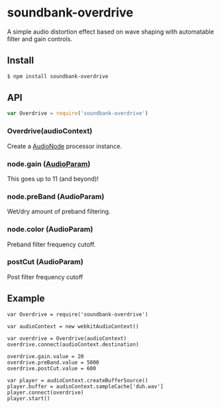 soundbank-overdrive
===

A simple audio distortion effect based on wave shaping with automatable filter and gain controls.

## Install

```bash
$ npm install soundbank-overdrive
```

## API

```js
var Overdrive = require('soundbank-overdrive')
```

### Overdrive(audioContext)

Create a [AudioNode](https://developer.mozilla.org/en-US/docs/Web/API/AudioNode) processor instance.

### node.gain ([AudioParam](https://developer.mozilla.org/en-US/docs/Web/API/AudioParam))

This goes up to 11 (and beyond)!

### node.preBand (AudioParam)

Wet/dry amount of preband filtering.

### node.color (AudioParam)

Preband filter frequency cutoff.

### postCut (AudioParam)

Post filter frequency cutoff

## Example

```
var Overdrive = require('soundbank-overdrive')

var audioContext = new webkitAudioContext()

var overdrive = Overdrive(audioContext)
overdrive.connect(audioContext.destination)

overdrive.gain.value = 20
overdrive.preBand.value = 5000
overdrive.postCut.value = 600

var player = audioContext.createBufferSource()
player.buffer = audioContext.sampleCache['duh.wav']
player.connect(overdrive)
player.start()
```
